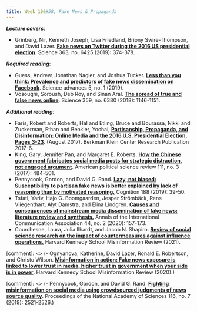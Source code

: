 ```yaml
---
title: Week 10&#58; Fake News & Propaganda
---
```


***Lecture covers***:

- Grinberg, Nir, Kenneth Joseph, Lisa Friedland, Briony Swire-Thompson, and David Lazer. [**Fake news on Twitter during the 2016 US presidential election**](https://science-sciencemag-org.ezproxy.bgu.ac.il/content/363/6425/374.abstract). Science 363, no. 6425 (2019): 374-378.

***Required reading***:

- Guess, Andrew, Jonathan Nagler, and Joshua Tucker. [**Less than you think: Prevalence and predictors of fake news dissemination on Facebook**](https://advances.sciencemag.org/content/5/1/eaau4586). Science advances 5, no. 1 (2019).
- Vosoughi, Soroush, Deb Roy, and Sinan Aral. [**The spread of true and false news online**](https://science-sciencemag-org.ezproxy.bgu.ac.il/content/359/6380/1146.full). Science 359, no. 6380 (2018): 1146-1151.

***Additional reading***:

- Faris, Robert and Roberts, Hal and Etling, Bruce and Bourassa, Nikki and Zuckerman, Ethan and Benkler, Yochai, [**Partisanship, Propaganda, and Disinformation: Online Media and the 2016 U.S. Presidential Election, Pages 3-23**](https://ssrn.com/abstract=3019414). (August 2017). Berkman Klein Center Research Publication 2017-6.
- King, Gary, Jennifer Pan, and Margaret E. Roberts. [**How the Chinese government fabricates social media posts for strategic distraction, not engaged argument**](http://www.dit.ing.unp.edu.ar/wp-content/uploads/2018/12/How_the_chinese_government_fabricates_social_media_posts_for_strategic_distraction_not_engaged_argument.pdf). American political science review 111, no. 3 (2017): 484-501.
- Pennycook, Gordon, and David G. Rand. [**Lazy, not biased: Susceptibility to partisan fake news is better explained by lack of reasoning than by motivated reasoning.**](https://www-sciencedirect-com.ezproxy.bgu.ac.il/science/article/pii/S001002771830163X) Cognition 188 (2019): 39-50.
-  Tsfati, Yariv, Hajo G. Boomgaarden, Jesper Strömbäck, Rens Vliegenthart, Alyt Damstra, and Elina Lindgren. [**Causes and consequences of mainstream media dissemination of fake news: literature review and synthesis.**](https://www-tandfonline-com.ezproxy.bgu.ac.il/doi/full/10.1080/23808985.2020.1759443) Annals of the International Communication Association 44, no. 2 (2020): 157-173.
- Courchesne, Laura, Julia Ilhardt, and Jacob N. Shapiro. [**Review of social science research on the impact of countermeasures against influence operations.**](https://misinforeview.hks.harvard.edu/article/review-of-social-science-research-on-the-impact-of-countermeasures-against-influence-operations/) Harvard Kennedy School Misinformation Review (2021).

[comment]: <> (- Ognyanova, Katherine, David Lazer, Ronald E. Robertson, and Christo Wilson. [**Misinformation in action: Fake news exposure is linked to lower trust in media, higher trust in government when your side is in power**](https://misinforeview.hks.harvard.edu/article/misinformation-in-action-fake-news-exposure-is-linked-to-lower-trust-in-media-higher-trust-in-government-when-your-side-is-in-power/). Harvard Kennedy School Misinformation Review (2020).)

[comment]: <> (- Pennycook, Gordon, and David G. Rand. [**Fighting misinformation on social media using crowdsourced judgments of news source quality**](https://www.pnas.org/content/pnas/116/7/2521.full.pdf). Proceedings of the National Academy of Sciences 116, no. 7 (2019): 2521-2526.)